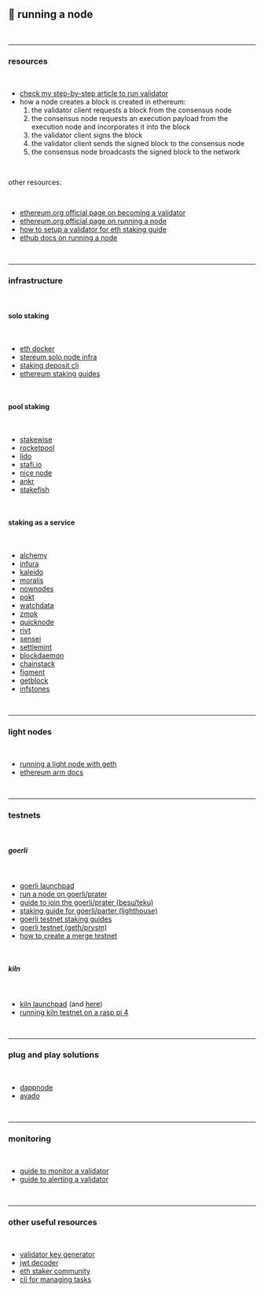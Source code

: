 ## 🌭 running a node

<br>

----

### resources

<br>

* [check my step-by-step article to run validator](https://mirror.xyz/steinkirch.eth/F5PI4eqShKTGlx0GzL0Lq0-vHQ6b14OoV4ylE2FMsAc)
* how a node creates a block is created in ethereum:
    1. the validator client requests a block from the consensus node
    2. the consensus node requests an execution payload from the execution node and incorporates it into the block
    3. the validator client signs the block
    4. the validator client sends the signed block to the consensus node
    5. the consensus node broadcasts the signed block to the network

<br>


other resources:

<br>

* [ethereum.org official page on becoming a validator](https://launchpad.ethereum.org/en/overview)
* [ethereum.org official page on running a node](https://ethereum.org/en/run-a-node/)
* [how to setup a validator for eth staking guide](https://www.coincashew.com/coins/overview-eth/guide-or-how-to-setup-a-validator-on-eth2-mainnet)
* [ethub docs on running a node](https://docs.ethhub.io/using-ethereum/running-an-ethereum-node/)

<br>

----

### infrastructure


<br>

#### solo staking 

<br>

* [eth docker](https://eth-docker.net/docs/About/Overview)
* [stereum solo node infra](https://stereum.net/ethereum-node-setup/)
* [staking deposit cli](https://github.com/ethereum/staking-deposit-cli)
* [ethereum staking guides](https://github.com/SomerEsat/ethereum-staking-guides)

<br>

#### pool staking

<br>

* [stakewise](https://app.stakewise.io/)
* [rocketpool](https://rocketpool.net/)
* [lido](https://lido.fi/)
* [stafi.io](https://www.stafi.io/)
* [nice node](https://www.nicenode.xyz/)
* [ankr](https://www.ankr.com/)
* [stakefish](https://v1.stake.fish/)

<br>

#### staking as a service

<br>


* [alchemy](https://www.alchemy.com/)
* [infura](https://infura.io/)
* [kaleido](https://www.kaleido.io/)
* [moralis](https://moralis.io/)
* [nownodes](https://nownodes.io/)
* [pokt](https://www.pokt.network/)
* [watchdata](https://www.watchdata.io/)
* [zmok](https://zmok.io/)
* [quicknode](https://www.quicknode.com/)
* [rivt](https://rivet.cloud/)
* [sensei](https://www.senseinode.com/)
* [settlemint](https://console.settlemint.com/)
* [blockdaemon](https://blockdaemon.com/)
* [chainstack](https://chainstack.com/)
* [figment](https://datahub.figment.io/)
* [getblock](https://getblock.io/)
* [infstones](https://infstones.com/)

<br>



-----

### light nodes

<br>


* [running a light node with geth](https://ethereum.org/en/developers/tutorials/run-light-node-geth/)
* [ethereum arm docs](https://ethereum-on-arm-documentation.readthedocs.io/en/latest/)

<br>


----


### testnets

<br>

##### goerli

<br>

* [goerli launchpad](https://goerli.launchpad.ethereum.org/en/)
* [run a node on goerli/prater](https://notes.ethereum.org/@launchpad/goerli)
* [guide to join the goerli/prater (besu/teku)](https://github.com/remyroy/ethstaker/blob/main/merge-goerli-prater.md)
* [staking guide for goerli/parter (lighthouse)](https://agstakingco.gitbook.io/eth-2-0-staking-guide-prater-lighthouse/)
* [goerli testnet staking guides](https://github.com/SomerEsat/ethereum-staking-guides#goerli-testnet-staking-guides)
* [goerli testnet (geth/prysm)](https://kb.beaconcha.in/archive/eth1-infura)
* [how to create a merge testnet](https://notes.ethereum.org/@parithosh/H1MSKgm3F)

<br>

##### kiln

<br>

* [kiln launchpad](https://notes.ethereum.org/@launchpad/kiln) (and [here](https://kiln.launchpad.ethereum.org/en/))
* [running kiln testnet on a rasp pi 4](https://ethereum.org/en/developers/tutorials/run-node-raspberry-pi/)


<br>

----

### plug and play solutions

<br>

* [dappnode](https://dappnode.io/en-us/collections/frontpage)
* [avado](https://ava.do/)


<br>


----

### monitoring

<br>

* [guide to monitor a validator](https://github.com/remyroy/ethstaker/blob/main/monitoring.md)
* [guide to alerting a validator](https://github.com/remyroy/ethstaker/blob/main/alerting.md)

<br>

---

### other useful resources

<br>

* [validator key generator](https://wagyu.gg/)
* [jwt decoder](https://jwt.io/)
* [eth staker community](https://ethstaker.cc/)
* [cli for managing tasks](https://github.com/wealdtech/ethdo)
